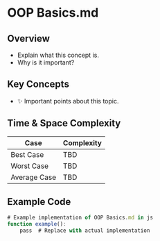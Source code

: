 # OOP Basics.md

## **Overview**
- Explain what this concept is.
- Why is it important?

## **Key Concepts**
- ✨ Important points about this topic.

## **Time & Space Complexity**
| Case          | Complexity |
|--------------|------------|
| Best Case    | TBD |
| Worst Case   | TBD |
| Average Case | TBD |

## **Example Code**
```js
# Example implementation of OOP Basics.md in js
function example():
    pass  # Replace with actual implementation
